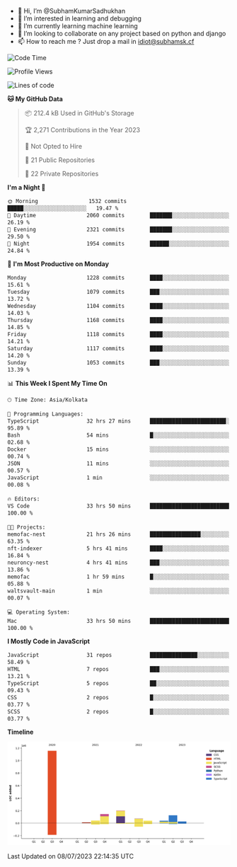 - 👋 Hi, I’m @SubhamKumarSadhukhan
- 👀 I’m interested in learning and debugging
- 🌱 I’m currently learning machine learning
- 💞️ I’m looking to collaborate on any project based on python and django
- 📫 How to reach me ?
      Just drop a mail in idiot@subhamsk.cf

<!---
SubhamKumarSadhukhan/SubhamKumarSadhukhan is a ✨ special ✨ repository because its `README.md` (this file) appears on your GitHub profile.
You can click the Preview link to take a look at your changes.
--->


<!--START_SECTION:waka-->
![Code Time](http://img.shields.io/badge/Code%20Time-1%2C306%20hrs%2041%20mins-blue)

![Profile Views](http://img.shields.io/badge/Profile%20Views-0-blue)

![Lines of code](https://img.shields.io/badge/From%20Hello%20World%20I%27ve%20Written-1.9%20million%20lines%20of%20code-blue)

**🐱 My GitHub Data** 

> 📦 212.4 kB Used in GitHub's Storage 
 > 
> 🏆 2,271 Contributions in the Year 2023
 > 
> 🚫 Not Opted to Hire
 > 
> 📜 21 Public Repositories 
 > 
> 🔑 22 Private Repositories 
 > 
**I'm a Night 🦉** 

```text
🌞 Morning                1532 commits        █████░░░░░░░░░░░░░░░░░░░░   19.47 % 
🌆 Daytime                2060 commits        ███████░░░░░░░░░░░░░░░░░░   26.19 % 
🌃 Evening                2321 commits        ███████░░░░░░░░░░░░░░░░░░   29.50 % 
🌙 Night                  1954 commits        ██████░░░░░░░░░░░░░░░░░░░   24.84 % 
```
📅 **I'm Most Productive on Monday** 

```text
Monday                   1228 commits        ████░░░░░░░░░░░░░░░░░░░░░   15.61 % 
Tuesday                  1079 commits        ███░░░░░░░░░░░░░░░░░░░░░░   13.72 % 
Wednesday                1104 commits        ████░░░░░░░░░░░░░░░░░░░░░   14.03 % 
Thursday                 1168 commits        ████░░░░░░░░░░░░░░░░░░░░░   14.85 % 
Friday                   1118 commits        ████░░░░░░░░░░░░░░░░░░░░░   14.21 % 
Saturday                 1117 commits        ████░░░░░░░░░░░░░░░░░░░░░   14.20 % 
Sunday                   1053 commits        ███░░░░░░░░░░░░░░░░░░░░░░   13.39 % 
```


📊 **This Week I Spent My Time On** 

```text
🕑︎ Time Zone: Asia/Kolkata

💬 Programming Languages: 
TypeScript               32 hrs 27 mins      ████████████████████████░   95.89 % 
Bash                     54 mins             █░░░░░░░░░░░░░░░░░░░░░░░░   02.68 % 
Docker                   15 mins             ░░░░░░░░░░░░░░░░░░░░░░░░░   00.74 % 
JSON                     11 mins             ░░░░░░░░░░░░░░░░░░░░░░░░░   00.57 % 
JavaScript               1 min               ░░░░░░░░░░░░░░░░░░░░░░░░░   00.08 % 

🔥 Editors: 
VS Code                  33 hrs 50 mins      █████████████████████████   100.00 % 

🐱‍💻 Projects: 
memofac-nest             21 hrs 26 mins      ████████████████░░░░░░░░░   63.35 % 
nft-indexer              5 hrs 41 mins       ████░░░░░░░░░░░░░░░░░░░░░   16.84 % 
neuroncy-nest            4 hrs 41 mins       ███░░░░░░░░░░░░░░░░░░░░░░   13.86 % 
memofac                  1 hr 59 mins        █░░░░░░░░░░░░░░░░░░░░░░░░   05.88 % 
waltsvault-main          1 min               ░░░░░░░░░░░░░░░░░░░░░░░░░   00.07 % 

💻 Operating System: 
Mac                      33 hrs 50 mins      █████████████████████████   100.00 % 
```

**I Mostly Code in JavaScript** 

```text
JavaScript               31 repos            ███████████████░░░░░░░░░░   58.49 % 
HTML                     7 repos             ███░░░░░░░░░░░░░░░░░░░░░░   13.21 % 
TypeScript               5 repos             ██░░░░░░░░░░░░░░░░░░░░░░░   09.43 % 
CSS                      2 repos             █░░░░░░░░░░░░░░░░░░░░░░░░   03.77 % 
SCSS                     2 repos             █░░░░░░░░░░░░░░░░░░░░░░░░   03.77 % 
```



**Timeline**

![Lines of Code chart](https://raw.githubusercontent.com/SubhamKumarSadhukhan/SubhamKumarSadhukhan/main/assets/bar_graph.png)


 Last Updated on 08/07/2023 22:14:35 UTC
<!--END_SECTION:waka-->
